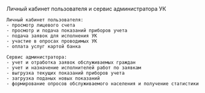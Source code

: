 Личный кабинет пользователя и сервис администратора УК
    
    Личный кабинет пользователя:
    - просмотр лицевого счета
    - просмотр и подача показаний приборов учета
    - подача заявок для исполнения УК
    - участие в опросах проводимых УК
    - оплата услуг картой банка
    
    Сервис администратора:
    - учет и отработка заявок обслуживаемых граждан
    - учет и назначение исполнителей работ по заявкам
    - выгрузка текущих показаний приборов учета
    - загрузка поданых новых показаний
    - формирование опросов обслуживаемого населения и получение статистики   
